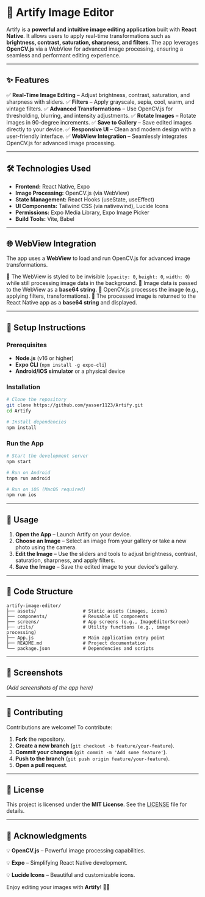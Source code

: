 # 🎨 Artify Image Editor

Artify is a **powerful and intuitive image editing application** built with **React Native**. It allows users to apply real-time transformations such as **brightness, contrast, saturation, sharpness, and filters**. The app leverages **OpenCV.js** via a WebView for advanced image processing, ensuring a seamless and performant editing experience.

---

## ✨ Features

✅ **Real-Time Image Editing** – Adjust brightness, contrast, saturation, and sharpness with sliders.
✅ **Filters** – Apply grayscale, sepia, cool, warm, and vintage filters.
✅ **Advanced Transformations** – Use OpenCV.js for thresholding, blurring, and intensity adjustments.
✅ **Rotate Images** – Rotate images in 90-degree increments.
✅ **Save to Gallery** – Save edited images directly to your device.
✅ **Responsive UI** – Clean and modern design with a user-friendly interface.
✅ **WebView Integration** – Seamlessly integrates OpenCV.js for advanced image processing.

---

## 🛠 Technologies Used

- **Frontend:** React Native, Expo
- **Image Processing:** OpenCV.js (via WebView)
- **State Management:** React Hooks (useState, useEffect)
- **UI Components:** Tailwind CSS (via nativewind), Lucide Icons
- **Permissions:** Expo Media Library, Expo Image Picker
- **Build Tools:** Vite, Babel

---

## 🌐 WebView Integration

The app uses a **WebView** to load and run OpenCV.js for advanced image transformations.

🔹 The WebView is styled to be invisible (`opacity: 0`, `height: 0`, `width: 0`) while still processing image data in the background.
🔹 Image data is passed to the WebView as a **base64 string**.
🔹 OpenCV.js processes the image (e.g., applying filters, transformations).
🔹 The processed image is returned to the React Native app as a **base64 string** and displayed.

---

## 📌 Setup Instructions

### **Prerequisites**
- **Node.js** (v16 or higher)
- **Expo CLI** (`npm install -g expo-cli`)
- **Android/iOS simulator** or a physical device

### **Installation**

```bash
# Clone the repository
git clone https://github.com/yasser1123/Artify.git
cd Artify

# Install dependencies
npm install
```

### **Run the App**

```bash
# Start the development server
npm start

# Run on Android
tnpm run android

# Run on iOS (MacOS required)
npm run ios
```

---

## 📸 Usage

1. **Open the App** – Launch Artify on your device.
2. **Choose an Image** – Select an image from your gallery or take a new photo using the camera.
3. **Edit the Image** – Use the sliders and tools to adjust brightness, contrast, saturation, sharpness, and apply filters.
4. **Save the Image** – Save the edited image to your device's gallery.

---

## 📂 Code Structure

```
artify-image-editor/  
├── assets/                 # Static assets (images, icons)  
├── components/             # Reusable UI components  
├── screens/                # App screens (e.g., ImageEditorScreen)  
├── utils/                  # Utility functions (e.g., image processing)  
├── App.js                  # Main application entry point  
├── README.md               # Project documentation  
└── package.json            # Dependencies and scripts  
```

---

## 🎨 Screenshots
*(Add screenshots of the app here)*

---

## 🤝 Contributing

Contributions are welcome! To contribute:

1. **Fork** the repository.
2. **Create a new branch** (`git checkout -b feature/your-feature`).
3. **Commit your changes** (`git commit -m 'Add some feature'`).
4. **Push to the branch** (`git push origin feature/your-feature`).
5. **Open a pull request**.

---

## 📜 License

This project is licensed under the **MIT License**. See the [LICENSE](LICENSE) file for details.

---

## 🙌 Acknowledgments

💡 **OpenCV.js** – Powerful image processing capabilities.

💡 **Expo** – Simplifying React Native development.

💡 **Lucide Icons** – Beautiful and customizable icons.

Enjoy editing your images with **Artify**! 🎨🚀
